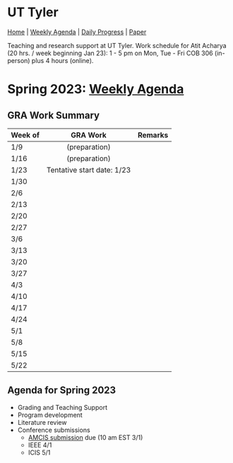 # UT Tyler
[Home](/README.md) | [Weekly Agenda](/doc/weekly.md) | [Daily Progress](/doc/daily.md) | [Paper](/doc/paper)

Teaching and research support at UT Tyler.
Work schedule for Atit Acharya (20 hrs. / week beginning Jan 23): 1 - 5 pm on Mon, Tue - Fri COB 306 (in-person) plus 4 hours (online).

# Spring 2023: [Weekly Agenda](doc/weekly.md)
## GRA Work Summary 
| Week of| GRA Work | Remarks |
| :--- | :---: | :---: |
|1/9 | (preparation) | |
|1/16 | (preparation) | |
|1/23 | Tentative start date: 1/23 | |
|1/30 | | |
|2/6 | | |
|2/13 | | |
|2/20 | | |
|2/27 |  | |
|3/6 | | |
|3/13 | | |
|3/20 | | |
|3/27 | | |
|4/3 |  | |
|4/10 | | |
|4/17 | | |
|4/24 | | |
|5/1 | | |
|5/8 | | |
|5/15 | | |
|5/22 | | |

## Agenda for Spring 2023
* Grading and Teaching Support
* Program development
* Literature review
* Conference submissions
  * [AMCIS submission](https://amcis2023.aisconferences.org/submissions/call-for-papers/) due (10 am EST 3/1)
  * IEEE 4/1
  * ICIS 5/1

